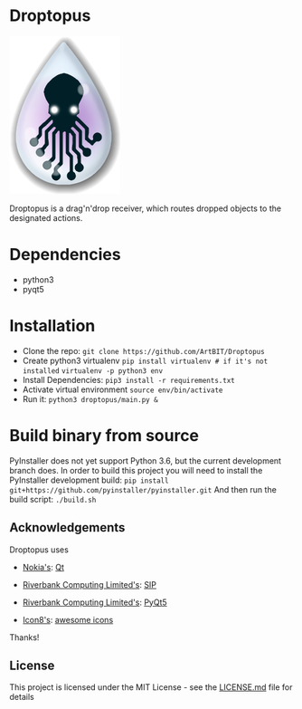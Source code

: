 # Droptopus
![Droptopus Logo](/droptopus/assets/droptopus.png)

Droptopus is a drag'n'drop receiver, which routes dropped objects to the designated actions.

# Dependencies 
 - python3
 - pyqt5

# Installation
 - Clone the repo:
 `git clone https://github.com/ArtBIT/Droptopus`
 - Create python3 virtualenv
 `pip install virtualenv # if it's not installed`
 `virtualenv -p python3 env`
 - Install Dependencies:
 `pip3 install -r requirements.txt`
 - Activate virtual environment
 `source env/bin/activate`
 - Run it:
 `python3 droptopus/main.py &`

# Build binary from source
PyInstaller does not yet support Python 3.6, but the current development branch does. In order to build this project you will need to install the PyInstaller development build:
`pip install git+https://github.com/pyinstaller/pyinstaller.git`
And then run the build script:
`./build.sh`

## Acknowledgements

Droptopus uses

- [Nokia's](http://www.nokia.com): [Qt](http://qt.nokia.com)

- [Riverbank Computing Limited's](http://www.riverbankcomputing.co.uk): [SIP](http://www.riverbankcomputing.co.uk/software/sip/intro)

- [Riverbank Computing Limited's](http://www.riverbankcomputing.co.uk): [PyQt5](http://www.riverbankcomputing.co.uk/software/pyqt/intro)

- [Icon8's](http://icons8.com): [awesome icons](http://icons8.com)

Thanks!


## License

This project is licensed under the MIT License - see the [LICENSE.md](LICENSE.md) file for details

